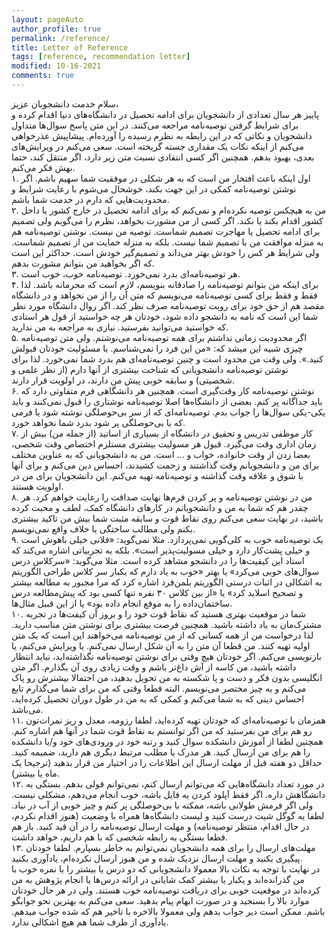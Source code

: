 ```yaml
---
layout: pageAuto
author_profile: true
permalink: /reference/
title: Letter of Reference
tags: [reference, recommendation letter]
modified: 10-16-2021
comments: true
---
```

سلام خدمت دانشجویان عزیز،
<br>
پاییز هر سال تعدادی از دانشجویان برای ادامه تحصیل در دانشگاه‌های دنیا اقدام کرده و برای شرایط گرفتن توصیه‌نامه مراجعه می‌کنند. در این متن پاسخ سوال‌ها متداول دانشجویان و نکاتی که در این رابطه به نظرم رسیده را آورده‌ام. پیشاپیش عذرخواهی می‌کنم از اینکه نکات یک مقداری جسته گریخته است. سعی می‌کنم در ویرایش‌های بعدی، بهبود بدهم. همچنین اگر کسی انتقادی نسبت متن زیر دارد، اگر منتقل کند، حتما بهش فکر می‌کنم.
<br>
۱. اول اینکه باعث افتخار من است که به هر شکلی در موفقیت شما سهیم باشم. اگر نوشتن توصیه‌نامه کمکی در این جهت بکند، خوشحال می‌شوم با رعایت شرایط و محدودیت‌هایی که دارم در خدمت شما باشم.
<br>
۲. من به هیچکس توصیه نکرده‌ام و نمی‌کنم که برای ادامه تحصیل در خارج کشور یا داخل کشور اقدام بکند یا نکند. اگر کسی از من مشورت بخواهد، نظرم را می‌گویم ولی تصمیم برای ادامه تحصیل یا مهاجرت تصمیم شماست. توصیه من نیست. نوشتن توصیه‌نامه هم به منزله موافقت من با تصمیم شما نیست. بلکه به منزله حمایت من از تصمیم شماست. ولی شرایط هر کس را خودش بهتر می‌داند و تصمیم‌گیر خودش است. حداکثر این است که اگر بخواهید من بتوانم مشورت بدهم.
<br>
۳. هر توصیه‌نامه‌ای بدرد نمی‌خورد. توصیه‌نامه خوب، خوب است. 
<br>
۴. برای اینکه من بتوانم توصیه‌نامه را صادقانه بنویسم، لازم است که محرمانه باشد. لذا فقط و فقط برای کسی توصیه‌نامه می‌نویسم که متن آن را از من نخواهد و در دانشگاه مقصد هم از حق خود برای رویت توصیه‌نامه صرف نظر کند. اگر روال دانشگاه مورد نظر شما این است که نامه به دانشجو داده شود، خودتان هر چه خواستید از قول هر استادی که خواستید می‌توانید بفرستید. نیازی به مراجعه به من ندارید.
<br>
۵. اگر محدودیت زمانی نداشتم برای همه توصیه‌نامه می‌نوشتم. ولی متن توصیه‌نامه چیزی شبیه این میشد که: «من این فرد را نمی‌شناسم. با مسئولیت خودتان قبولش کنید.». ولی وقت من محدود است و چنین توصیه‌نامه‌ای هم بدرد شما نمی‌خورد. لذا برای نوشتن توصیه‌نامه دانشجویانی که شناخت بیشتری از آنها دارم (از نظر علمی و شخصیتی)‌ و سابقه خوبی پیش من دارند، در اولویت قرار دارند.
<br>
۶. نوشتن توصیه‌نامه کار وقت‌گیری است. همچنین هر دانشگاهی فرم متفاوتی دارد که باید جداگانه پر کنم. بعضی از دانشگاه‌ها اصلا توصیه‌نامه نوشتاری را قبول نمی‌کنند و باید یکی-یکی سوال‌ها را جواب بدم. توصیه‌نامه‌ای که از سر بی‌حوصلگی نوشته شود یا فرمی که با بی‌حوصلگی پر شود بدرد شما نخواهد خورد. 
<br>
۷. کار موظفی تدریس و تحقیق در دانشگاه از بسیاری از اساتید (از جمله من) بیش از زمان اداری وقت می‌گیرد. قبول هر مسولیت بیشتری مستلزم اختصاص وقت شخصی، بعضا زدن از وقت خانواده، خواب و ... است. من به دانشجویانی که به عناوین مختلف برای من و دانشجویانم وقت گذاشتند و زحمت کشیدند، احساس دین می‌کنم و برای آنها با شوق و علاقه وقت گذاشته و توصیه‌نامه تهیه می‌کنم. این دانشجویان برای من در اولویت هستند.
<br>
۸. من در نوشتن توصیه‌نامه و پر کردن فرم‌ها نهایت صداقت را رعایت خواهم کرد. هر چقدر هم که شما به من و دانشجویانم در کارهای دانشگاه کمک، لطف و محبت کرده باشید، در نهایت سعی می‌کنم روی نقاط قوت و سابقه مثبت شما بیش من تاکید بیشتری بکنم ولی مطالب ساختگی یا خلاف واقع نمی‌نویسم.
<br>
۹. یک توصیه‌نامه خوب به کلی‌گویی نمی‌پردازد. مثلا نمی‌گوید: «فلانی خیلی باهوش است و خیلی پشت‌کار دارد و خیلی مسولیت‌پذیر است». بلکه به تجربیاتی اشاره می‌کند که استاد این کیفیت‌ها را در دانشجو مشاهد کرده است. مثلا می‌گوید: «سرکلاس درس سوال‌های خوبی می‌کرد» یا بهتر «خوب به یاد دارم که یکبار سر کلاس طراحی الگوریتم به اشکالی در اثبات درستی الگوریتم بلمن‌فرد اشاره کرد که مرا مجبور به مطالعه بیشتر و تصحیح اسلاید کرد» یا «از بین کلاس ۳۰ نفره تنها کسی بود که پیش‌مطالعه درس ساختمان‌داده را به موقع انجام داده بود» یا از این قبیل مثال‌ها. 
<br>
۱۰. شما در موقعیت بهتری هستید که نقاط قوت خود را و بروز آن کیفت‌ها در تجربه مشترک‌مان به یاد داشته باشید. همچنین فرصت بیشتری برای نوشتن متن مناسب دارید. لذا درخواست من از همه کسانی که از من توصیه‌نامه می‌خواهند این است که یک متن اولیه تهیه کنند. من قطعا آن متن را به آن شکل ارسال نمی‌کنم. یا ویرایش می‌کنم، یا بازنویسی می‌کنم. اگر خودتان هیچ وقتی برای نوشتن توصیه‌نامه نگذاشته‌اید، نباید انتظار داشته باشید، من کاسه از آش داغ‌تر باشم و وقت زیادی روی آن بگذارم. اگر متن انگلیسی بدون فکر و دست و پا شکسته به من تحویل بدهید، من احتمالا بیشترش رو پاک می‌کنم و یه چیز مختصر می‌نویسم. البته قطعا وقتی که من برای شما می‌گذارم تابع احساس دینی که به شما می‌کنم و کمکی که به من در طول دوران تحصیل کرده‌اید، می‌باشد.
<br>
۱۱. همزمان با توصیه‌نامه‌ای که خودتان تهیه کرده‌اید، لطفا رزومه، معدل و ریز نمرات‌تون رو هم برای من بفرستید که من اگر توانستم به نقاط قوت شما در آنها هم اشاره کنم. همچنین لطفا از آموزش دانشکده سوال کنید و رتبه خود در ورودی‌های خود و/یا دانشکده را هم برای من ارسال کنید. هر مدرک یا مطلب مرتبط دیگری‌ هم دارید، ضمیمه کنید. حداقل دو هفته قبل از مهلت ارسال این اطلاعات را در اختیار من قرار بدهید (ترجیحا یک ماه یا بیشتر).
<br>
۱۲. در مورد تعداد دانشگاه‌هایی که می‌توانم ارسال کنم، نمی‌توانم قولی بدهم. بستگی به دانشگاهش داره. اگر فقط آپلود کردن یه فایل باشه، خوب انجام می‌دهم، مشکلی نیست. ولی اگر فرمش طولانی باشه، ممکنه با بی‌حوصلگی پر کنم و چیز خوبی از آب در نیاد. لطفا یه گوگل شیت درست کنید و لیست دانشگاه‌ها همراه با وضعیت (هنوز اقدام نکردم، در حال اقدام، منتظر توصیه‌نامه) و مهلت ارسال توصیه‌نامه را در آن قید کنید. باز هم قطعا بستگی به رابطه شخصی که با هم داریم، خواهد داشت.
<br>
۱۳. مهلت‌های ارسال را برای همه دانشجویان نمی‌توانم به خاطر بسپارم. لطفا خودتان پیگیری بکنید و مهلت ارسال نزدیک شده و من هنوز ارسال نکرده‌ام، یادآوری بکنید.
<br>
در نهایت با توجه به نکات بالا معمولا دانشجویانی که دو درس یا بیشتر را با نمره خوب با من گذرانده‌اند و یکبار یا بیشتر کمک شایانی در ارائه درس‌ها یا انجام پژوهش به من کرده‌اند در موقعیت خوبی برای دریافت توصیه‌نامه خوب هستند. ولی در هر حال خودتان موارد بالا را بسنجید و در صورت ابهام پیام بدهید. سعی می‌کنم به بهترین نحو جوابگو باشم. ممکن است دیر جواب بدهم ولی معمولا بالاخره با تاخیر هم که شده جواب میدهم. یادآوری از طرف شما هم هیچ اشکالی ندارد. 